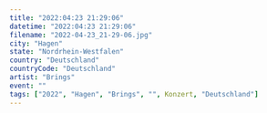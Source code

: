 ```yaml
---
title: "2022:04:23 21:29:06"
datetime: "2022:04:23 21:29:06"
filename: "2022-04-23_21-29-06.jpg"
city: "Hagen"
state: "Nordrhein-Westfalen"
country: "Deutschland"
countryCode: "Deutschland"
artist: "Brings"
event: ""
tags: ["2022", "Hagen", "Brings", "", Konzert, "Deutschland"]
---
```


